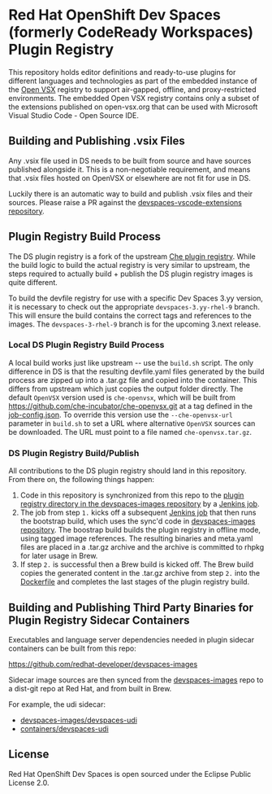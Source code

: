 # Red Hat OpenShift Dev Spaces (formerly CodeReady Workspaces) Plugin Registry

This repository holds editor definitions and ready-to-use plugins for different languages and technologies as part of the embedded instance of the [Open VSX](https://open-vsx.org/about) registry to support air-gapped, offline, and proxy-restricted environments. The embedded Open VSX registry contains only a subset of the extensions published on open-vsx.org that can be used with Microsoft Visual Studio Code - Open Source IDE.

## Building and Publishing .vsix Files

Any .vsix file used in DS needs to be built from source and have sources published alongside it. This is a non-negotiable requirement, and means that .vsix files hosted on OpenVSX or elsewhere are not fit for use in DS.

Luckily there is an automatic way to build and publish .vsix files and their sources. Please raise a PR against the [devspaces-vscode-extensions repository](https://github.com/redhat-developer/devspaces-vscode-extensions).

## Plugin Registry Build Process
The DS plugin registry is a fork of the upstream [Che plugin registry](https://github.com/eclipse-che/che-plugin-registry). While the build logic to build the actual registry is very similar to upstream, the steps required to actually build + publish the DS plugin registry images is quite different.

To build the devfile registry for use with a specific Dev Spaces 3.yy version, it is necessary to check out the  appropriate `devspaces-3.yy-rhel-9` branch. This will ensure the build contains the correct tags and references to the images. The `devspaces-3-rhel-9` branch is for the upcoming 3.next release.

### Local DS Plugin Registry Build Process
A local build works just like upstream -- use the `build.sh` script. The only difference in DS is that the resulting devfile.yaml files generated by the build process are zipped up into a .tar.gz file and copied into the container. This differs from upstream which just copies the output folder directly.
The default `OpenVSX` version used is `che-openvsx`, which will be built from https://github.com/che-incubator/che-openvsx.git at a tag defined in the [job-config.json](../job-config.json). To override this version use the `--che-openvsx-url` parameter in `build.sh` to set a URL where alternative `OpenVSX` sources can be downloaded. The URL must point to a file named `che-openvsx.tar.gz`.

### DS Plugin Registry Build/Publish
All contributions to the DS plugin registry should land in this repository. From there on, the following things happen:
1. Code in this repository is synchronized from this repo to the [plugin registry directory in the devspaces-images repository](https://github.com/redhat-developer/devspaces-images/tree/devspaces-3-rhel-9/devspaces-pluginregistry) by a [Jenkins job](https://main-jenkins-csb-crwqe.apps.ocp-c1.prod.psi.redhat.com/job/DS_CI/job/pluginregistry_3.x).
2. The job from step `1.` kicks off a subsequent [Jenkins job](https://main-jenkins-csb-crwqe.apps.ocp-c1.prod.psi.redhat.com/job/DS_CI/job/sync-to-downstream_2.x) that then runs the bootstrap build, which uses the sync'd code in [devspaces-images repository](https://github.com/redhat-developer/devspaces-images/tree/devspaces-3-rhel-9/devspaces-pluginregistry). The boostrap build builds the plugin registry in offline mode, using tagged image references. The resulting binaries and meta.yaml files are placed in a .tar.gz archive and the archive is committed to rhpkg for later usage in Brew.
3. If step `2.` is successful then a Brew build is kicked off. The Brew build copies the generated content in the .tar.gz archive from step `2.` into the [Dockerfile](https://github.com/redhat-developer/devspaces/blob/devspaces-3-rhel-9/dependencies/che-plugin-registry/build/dockerfiles/Dockerfile) and completes the last stages of the plugin registry build.

## Building and Publishing Third Party Binaries for Plugin Registry Sidecar Containers

Executables and language server dependencies needed in plugin sidecar containers can be built from this repo:

https://github.com/redhat-developer/devspaces-images

Sidecar image sources are then synced from the [devspaces-images](https://github.com/redhat-developer/devspaces-images) repo to a dist-git repo at Red Hat, and from built in Brew. 

For example, the udi sidecar: 

* [devspaces-images/devspaces-udi](https://github.com/redhat-developer/devspaces-images/tree/devspaces-3-rhel-9/devspacesudi)
* [containers/devspaces-udi](https://pkgs.devel.redhat.com/cgit/containers/devspaces-udi/tree/sources?h=devspaces-3-rhel-9)

## License

Red Hat OpenShift Dev Spaces is open sourced under the Eclipse Public License 2.0.
